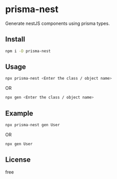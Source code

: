 # prisma-nest

Generate nestJS components using prisma types.


## Install

```bash
npm i -D prisma-nest
```

## Usage

```bash
npx prisma-nest <Enter the class / object name>
```

OR

```bash
npx gen <Enter the class / object name>
```
## Example

```bash
npx prisma-nest gen User
```

OR

```bash
npx gen User
```
## License

free

[npm-url]: https://npmjs.org/package/prisma-nest
